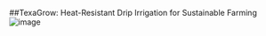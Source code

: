 ##TexaGrow: Heat-Resistant Drip Irrigation for Sustainable Farming
![image](https://github.com/user-attachments/assets/7bc5ecfb-079c-4912-8c8f-db171643b14b)

